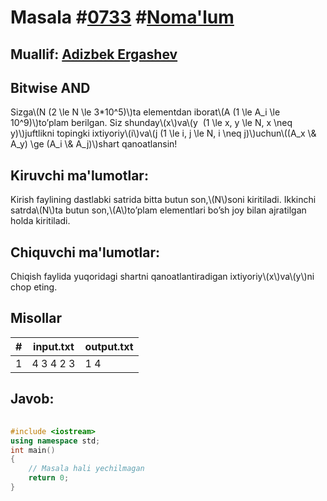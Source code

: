 
<h1>Masala #<a href="https://robocontest.uz/tasks/0733">0733</a> #<a href="https://robocontest.uz/tasks?category=1">Noma'lum</a></h1>
<h2> Muallif: <a href="https://robocontest.uz/profile/adizbek">Adizbek Ergashev</a></h2>
<h2>Bitwise AND</h2>
<p>Sizga\(N (2 \le N \le 3*10^5)\)ta elementdan iborat\(A (1 \le A_i \le 10^9)\)to’plam berilgan. Siz shunday\(x\)va\(y  (1 \le x, y \le N, x \neq y)\)juftlikni topingki ixtiyoriy\(i\)va\(j (1 \le i, j \le N, i \neq j)\)uchun\((A_x \& A_y) \ge (A_i \& A_j)\)shart qanoatlansin!</p>
<h2>Kiruvchi ma'lumotlar:</h2>
<p>Kirish faylining dastlabki satrida bitta butun son,\(N\)soni kiritiladi. Ikkinchi satrda\(N\)ta butun son,\(A\)to’plam elementlari bo’sh joy bilan ajratilgan holda kiritiladi.</p>
<h2>Chiquvchi ma'lumotlar:</h2>
<p>Chiqish faylida yuqoridagi shartni qanoatlantiradigan ixtiyoriy\(x\)va\(y\)ni chop eting.</p>
<h2>Misollar</h2>
<table>
    <thead>
        <tr>
            <th>#</th>
            <th>input.txt</th>
            <th>output.txt</th>
        </tr>
    </thead>
    <tbody>
            <tr>
                <td>1</td>
                <td>4
3 4 2 3</td>
                <td>1 4</td>
            </tr>
    </tbody>
    </table>
    
<h2>Javob:</h2>

######
```cpp
#include <iostream>
using namespace std;
int main()
{
    // Masala hali yechilmagan
    return 0;
}
```
